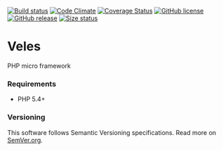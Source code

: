 [![Build status][Travis image]][Travis repo] [![Code Climate][Quality status]][Quality src] [![Coverage Status][Coverage image]][Coverage repo] [![GitHub license][License img]][License src] [![GitHub release][Release img]][Release src] [![Size status][Size image]][Release src]

# Veles

PHP micro framework

### Requirements
* PHP 5.4+

### Versioning

This software follows Semantic Versioning specifications.
Read more on [SemVer.org](http://semver.org).

  [Travis image]: https://travis-ci.org/nafigator/Veles.svg?branch=master
  [Travis repo]: https://travis-ci.org/nafigator/Veles
  [Quality status]: https://codeclimate.com/github/nafigator/Veles/badges/gpa.svg
  [Quality src]: https://codeclimate.com/github/nafigator/Veles
  [Coverage image]: https://codeclimate.com/github/nafigator/Veles/badges/coverage.svg
  [Coverage repo]: https://codeclimate.com/github/nafigator/Veles
  [License img]: https://img.shields.io/badge/license-BSD3-brightgreen.svg
  [License src]: https://tldrlegal.com/license/bsd-3-clause-license-(revised)
  [Release img]: https://img.shields.io/badge/release-0.31.2-orange.svg
  [Release src]: https://github.com/nafigator/Veles
  [Size image]: https://img.shields.io/badge/size-3.1M-blue.svg
